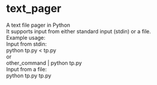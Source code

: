 # text_pager  
A text file pager in Python  
It supports input from either standard input (stdin) or a file.  
Example usage:  
    Input from stdin:  
    python tp.py < tp.py  
    or  
    other_command | python tp.py  
    Input from a file:  
    python tp.py tp.py  
    
